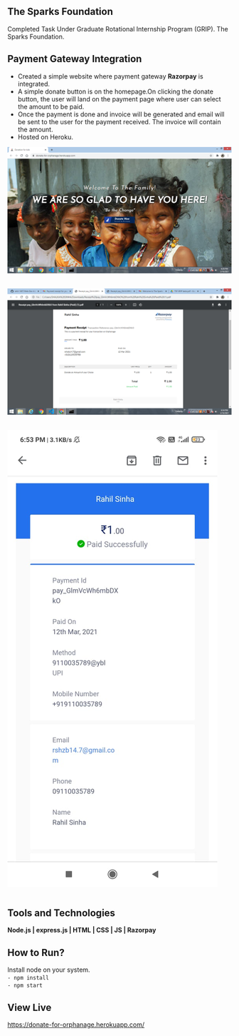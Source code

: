 ## The Sparks Foundation
<p align="left">Completed Task Under Graduate Rotational Internship Program (GRIP). The Sparks Foundation.</p>
  
## Payment Gateway Integration

- Created a simple website where payment gateway <strong>Razorpay</strong> is integrated.
- A simple donate button is on the homepage.On clicking the donate button, the user will land on the payment page where user can select the amount to be paid.
- Once the payment is done and invoice will be generated and email will be sent to the user for the payment received. The invoice will contain the amount.
- Hosted on Heroku.

<img src="https://github.com/rahil-1407/Web-Dev-Intern/blob/main/Images/Screenshot%20(87).png" align="center"></img>
<br><br><br>
<img src="https://github.com/rahil-1407/Web-Dev-Intern/blob/main/Images/Screenshot%20(88).png" align="center"></img>
<br><br><br>
<img src="https://github.com/rahil-1407/Web-Dev-Intern/blob/main/Images/WhatsApp%20Image%202021-03-16%20at%206.54.08%20PM.jpeg" align="center"></img>
<br><br>

## Tools and Technologies
<p align="left"><strong>Node.js | express.js | HTML | CSS | JS | Razorpay</strong></p>

## How to Run?
Install node on your system.<br>
`- npm install`<br>
`- npm start`

## View Live
https://donate-for-orphanage.herokuapp.com/

